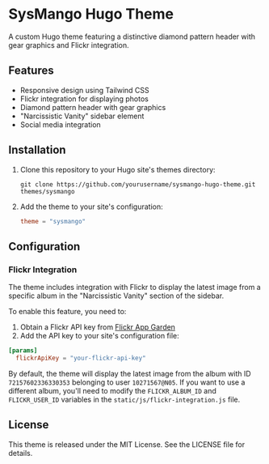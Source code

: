 # SysMango Hugo Theme

A custom Hugo theme featuring a distinctive diamond pattern header with gear graphics and Flickr integration.

## Features

- Responsive design using Tailwind CSS
- Flickr integration for displaying photos
- Diamond pattern header with gear graphics
- "Narcissistic Vanity" sidebar element
- Social media integration

## Installation

1. Clone this repository to your Hugo site's themes directory:
   ```
   git clone https://github.com/yourusername/sysmango-hugo-theme.git themes/sysmango
   ```

2. Add the theme to your site's configuration:
   ```toml
   theme = "sysmango"
   ```

## Configuration

### Flickr Integration

The theme includes integration with Flickr to display the latest image from a specific album in the "Narcissistic Vanity" section of the sidebar.

To enable this feature, you need to:

1. Obtain a Flickr API key from [Flickr App Garden](https://www.flickr.com/services/apps/create/)
2. Add the API key to your site's configuration file:

```toml
[params]
  flickrApiKey = "your-flickr-api-key"
```

By default, the theme will display the latest image from the album with ID `72157602336330353` belonging to user `10271567@N05`. If you want to use a different album, you'll need to modify the `FLICKR_ALBUM_ID` and `FLICKR_USER_ID` variables in the `static/js/flickr-integration.js` file.

## License

This theme is released under the MIT License. See the LICENSE file for details.
